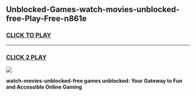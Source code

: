 
## Unblocked-Games-watch-movies-unblocked-free-Play-Free-n861e
<h3>
<a href="https://premium76.site?title=watch-movies-unblocked-free&ref=18A1">CLICK TO PLAY</a></h3>
<hr>

<h3>
<a href="https://premium76.site?title=watch-movies-unblocked-free&ref=18A1">CLICK 2 PLAY</a>
  
</h3>

<a href="https://premium76.site?title=watch-movies-unblocked-free&ref=18A1"><img src="https://clearcache.store/games.png"></a>


**watch-movies-unblocked-free games unblocked: Your Gateway to Fun and Accessible Online Gaming**
